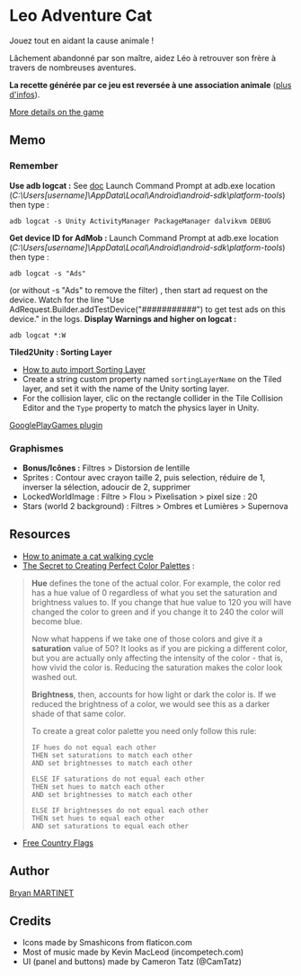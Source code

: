 # Leo Adventure Cat

Jouez tout en aidant la cause animale !

Lâchement abandonné par son maître, aidez Léo à retrouver son frère à travers de nombreuses aventures. 

**La recette générée par ce jeu est reversée à une association animale** ([plus d'infos](#cause-animale)).

[More details on the game](https://maarti.net/project/LeoAdventureCat)


## Memo

### Remember
**Use adb logcat :**
See [doc](https://developers.google.com/admob/android/test-ads)
Launch Command Prompt at adb.exe location (*C:\Users\[username]\AppData\Local\Android\android-sdk\platform-tools*) then type : 
```
adb logcat -s Unity ActivityManager PackageManager dalvikvm DEBUG
```

**Get device ID for AdMob :**
Launch Command Prompt at adb.exe location (*C:\Users\[username]\AppData\Local\Android\android-sdk\platform-tools*) then type : 
```
adb logcat -s "Ads"
```
(or without -s "Ads" to remove the filter) , then start ad request on the device. Watch for the line "Use AdRequest.Builder.addTestDevice("###########") to get test ads on this device." in the logs.
**Display Warnings and higher on logcat :**
```
adb logcat *:W
```

**Tiled2Unity : Sorting Layer**
* [How to auto import Sorting Layer](http://www.seanba.com/megadadadventures.html)
* Create a string custom property named `sortingLayerName` on the Tiled layer, and set it with the name of the Unity sorting layer.
* For the collision layer, clic on the rectangle collider in the Tile Collision Editor and the `Type` property to match the physics layer in Unity.

[GooglePlayGames plugin](https://github.com/playgameservices/play-games-plugin-for-unity#google-play-games-plugin-for-unity)

### Graphismes
* **Bonus/Icônes :** Filtres > Distorsion de lentille
* Sprites : Contour avec crayon taille 2, puis selection, réduire de 1, inverser la sélection, adoucir de 2, supprimer
* LockedWorldImage : Filtre > Flou > Pixelisation > pixel size : 20
* Stars (world 2 background) : Filtres > Ombres et Lumières > Supernova

## Resources
* [How to animate a cat walking cycle](https://www.youtube.com/watch?v=dYCGMdQgs-I)
* [The Secret to Creating Perfect Color Palettes](https://gamedevelopment.tutsplus.com/articles/picking-a-color-palette-for-your-games-artwork--gamedev-1174) :
> **Hue** defines the tone of the actual color. For example, the color red has a hue value of 0 regardless of what you set the saturation and brightness values to. If you change that hue value to 120 you will have changed the color to green and if you change it to 240 the color will become blue.
> 
> Now what happens if we take one of those colors and give it a **saturation** value of 50? It looks as if you are picking a different color, but you are actually only affecting the intensity of the color - that is, how vivid the color is. Reducing the saturation makes the color look washed out.
> 
> **Brightness**, then, accounts for how light or dark the color is. If we reduced the brightness of a color, we would see this as a darker shade of that same color.
> 
> To create a great color palette you need only follow this rule:
> 
>     IF hues do not equal each other
>     THEN set saturations to match each other
>     AND set brightnesses to match each other
>     
>     ELSE IF saturations do not equal each other
>     THEN set hues to match each other
>     AND set brightnesses to match each other
>     
>     ELSE IF brightnesses do not equal each other
>     THEN set hues to equal each other
>     AND set saturations to equal each other
* [Free Country Flags](https://www.countryflags.com/en/)

## Author
[Bryan MARTINET](https://maarti.net)

## Credits
* Icons made by Smashicons from flaticon.com
* Most of music made by Kevin MacLeod (incompetech.com)
* UI (panel and buttons) made by Cameron Tatz (@CamTatz)